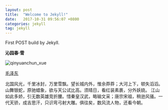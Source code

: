 ```yaml
---
layout: post
title:  "Welcome to Jekyll!"
date:   2017-10-31 09:56:07 +0800
categories: jekyll
tag: jekyll
---
```



First POST build by Jekyll.

**沁园春·雪**



![qinyuanchun_xue](C:\Users\huangj43\Desktop\qinyuanchun_xue.jpg)



[毛泽东](#)

北国风光，千里冰封，万里雪飘。望长城内外，惟余莽莽；大河上下，顿失滔滔。山舞银蛇，原驰蜡象，欲与天公试比高。须晴日，看红装素裹，分外妖娆。
江山如此多娇，引无数英雄竞折腰。惜秦皇汉武，略输文采；唐宗宋祖，稍逊风骚。一代天骄，成吉思汗，只识弯弓射大雕。俱往矣，数风流人物，还看今朝。

[jekyll-docs]: https://jekyllrb.com/docs/home
[jekyll-gh]:   https://github.com/jekyll/jekyll
[jekyll-talk]: https://talk.jekyllrb.com/

